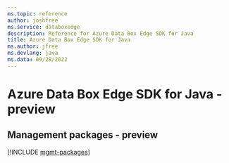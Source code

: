 ```yaml
---
ms.topic: reference
author: joshfree
ms.service: databoxedge
description: Reference for Azure Data Box Edge SDK for Java
title: Azure Data Box Edge SDK for Java
ms.author: jfree
ms.devlang: java
ms.data: 09/28/2022
---
```

# Azure Data Box Edge SDK for Java - preview

## Management packages - preview
[!INCLUDE [mgmt-packages](data-box-edge-mgmt-index.md)]